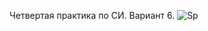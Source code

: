 Четвертая практика по СИ. Вариант 6.
![Sp](https://user-images.githubusercontent.com/81636546/113589358-edb07980-9639-11eb-934a-0c61bbb94e14.PNG)
